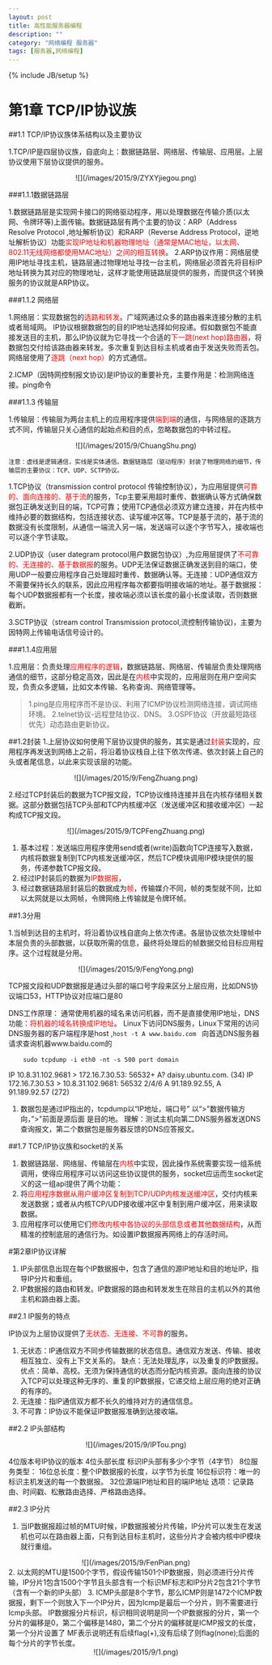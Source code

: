```yaml
---
layout: post
title: 高性能服务器编程 
description: ""
category: "网络编程 服务器"
tags: [服务器,网络编程]
---
```

{% include JB/setup %}

# 第1章 TCP/IP协议族

##1.1  TCP/IP协议族体系结构以及主要协议

1.TCP/IP是四层协议族，自底向上：数据链路层、网络层、传输层、应用层。上层协议使用下层协议提供的服务。

<center>![](/images/2015/9/ZYXYjiegou.png)</center>

###1.1.1数据链路层

1.数据链路层是实现网卡接口的网络驱动程序，用以处理数据在传输介质(以太网、令牌环等)上面传输。数据链路层有两个主要的协议：ARP（Address Resolve Protocol ,地址解析协议）和RARP（Reverse Address Protocol，逆地址解析协议）功能<font color=red>实现IP地址和机器物理地址（通常是MAC地址，以太网、802.11无线网络都使用MAC地址）之间的相互转换</font>。
2.ARP协议作用：网络层使用IP地址寻找主机，链路层通过物理地址寻找一台主机，网络层必须首先将目标IP地址转换为其对应的物理地址，这样才能使用链路层提供的服务，而提供这个转换服务的协议就是ARP协议。

###1.1.2 网络层

1.网络层：实现数据包的<font color=red>选路和转发</font>。广域网通过众多的路由器来连接分散的主机或者局域网。
IP协议根据数据包的目的IP地址选择如何投递。假如数据包不能直接发送目的主机，那么IP协议就为它寻找一个合适的<font color=red>下一跳(next hop)路由器</font>，将数据包交付给该路由器来转发。多次重复到达目标主机或者由于发送失败而丢包。网络层使用了<font color=red>逐跳（next hop）</font>的方式通信。

2.ICMP（因特网控制报文协议)是IP协议的重要补充，主要作用是：检测网络连接。ping命令

###1.1.3 传输层

1.传输层：传输层为两台主机上的应用程序提供<font color=red>端到端</font>的通信，与网络层的逐跳方式不同，传输层只关心通信的起始点和目的点，忽略数据包的中转过程。

<center>![](/images/2015/9/ChuangShu.png)</center>

    注意：虚线是逻辑通信，实线是实体通信。数据链路层（驱动程序）封装了物理网络的细节，传输层的主要协议：TCP、UDP、SCTP协议。

1.TCP协议（transmission control protocol 传输控制协议），为应用层提供<font color=red>可靠的、面向连接的、基于流</font>的服务，Tcp主要采用超时重传、数据确认等方式确保数据包正确发送到目的端，TCP可靠；使用TCP通信必须双方建立连接，并在内核中维持必要的数据结构，包括连接状态、读写缓冲区等。TCP是基于流的，基于流的数据没有长度限制，从通信一端流入另一端，发送端可以逐个字节写入，接收端也可以逐个字节读取。

2.UDP协议（user dategram protocol用户数据包协议）,为应用层提供了<font color=red>不可靠的、无连接的、基于数据报</font>的服务。UDP无法保证数据正确发送到目的端口，使用UDP一般要应用程序自己处理超时重传、数据确认等。无连接：UDP通信双方不需要保持长久的联系，因此应用程序每次都要指明接收端的地址。基于数据报：每个UDP数据报都有一个长度，接收端必须以该长度的最小长度读取，否则数据截断。

3.SCTP协议（stream control Transmission protocol,流控制传输协议)，主要为因特网上传输电话信号设计的。

###1.1.4应用层

1.应用层：负责处理<font color=red>应用程序的逻辑</font>，数据链路层、网络层、传输层负责处理网络通信的细节，这部分稳定高效，因此是在<font color=red>内核</font>中实现的，应用层则在用户空间实现，负责众多逻辑，比如文本传输、名称查询、网络管理等。

>1.ping是应用程序而不是协议、利用了ICMP协议检测网络连接，调试网络环境。
>2.telnet协议-远程登陆协议、DNS。
>3.OSPF协议（开放最短路径优先）动态路由更新协议。

##1.2封装
1.上层协议如何使用下层协议提供的服务，其实是通过<font color=red>封装</font>实现的，应用程序再发送到网络上之前，将沿着协议栈自上往下依次传递、依次封装上自己的头或者尾信息，以此来实现该层的功能。

<center>![](/images/2015/9/FengZhuang.png)</center>

2.经过TCP封装后的数据为TCP报文段，TCP协议维持连接并且在内核存储相关数据。这部分数据包括TCP头部和TCP内核缓冲区（发送缓冲区和接收缓冲区）一起构成TCP报文段。


<center>![](/images/2015/9/TCPFengZhuang.png)</center>

1. 基本过程：发送端应用程序使用send或者(write)函数向TCP连接写入数据，内核将数据复制到TCP内核发送缓冲区，然后TCP模块调用IP模块提供的服务，传递参数TCP报文段。
2. 经过IP封装后的数据为<font color=red>IP数据报</font>，
3. 经过数据链路层封装后的数据成为<font color=red>帧</font>，传输媒介不同，帧的类型就不同，比如以太网就是以太网帧，令牌网络上传输就是令牌环帧。

##1.3分用

1.当帧到达目的主机时，将沿着协议栈自底向上依次传递。各层协议依次处理帧中本层负责的头部数据，以获取所需的信息，最终将处理后的帧数据交给目标应用程序。这个过程就是分用。

<center>![](/images/2015/9/FengYong.png)</center>

TCP报文段和UDP数据报是通过头部的端口号字段来区分上层应用，比如DNS协议端口53，HTTP协议对应端口是80

DNS工作原理：
通常使用机器的域名来访问机器，而不是直接使用IP地址，DNS功能：<font color=red>将机器的域名转换成IP地址</font>。
Linux下访问DNS服务，Linux下常用的访问DNS服务器的客户端程序是host ,`host -t A www.baidu.com ` 向首选DNS服务器请求查询机器www.baidu.com的

        sudo tcpdump -i eth0 -nt -s 500 port domain

IP 10.8.31.102.9681 > 172.16.7.30.53: 56532+ A? daisy.ubuntu.com. (34)
IP 172.16.7.30.53 > 10.8.31.102.9681: 56532 2/4/6 A 91.189.92.55, A 91.189.92.57 (272)
1. 数据包是通过IP指出的，tcpdump以“IP地址，端口号” 以“>"数据传输方向，”>"前面是源后面 是目的地。
理解：测试主机向第二DNS服务器发送DNS查询报文，第二个数据包是服务器反馈的DNS应答报文。

##1.7 TCP/IP协议族和socket的关系

1. 数据链路层、网络层、传输层在<font color=red>内核</font>中实现，因此操作系统需要实现一组系统调用，使得应用程序可以访问这些协议提供的服务，socket应运而生socket定义的这一组api提供了两个功能：
2. 将<font color=red>应用程序数据从用户缓冲区复制到TCP/UDP内核发送缓冲区</font>，交付内核来发送数据；或者从内核TCP/UDP接收缓冲区中复制到用户缓冲区，用来读取数据。
3. 应用程序可以使用它们<font color=red>修改内核中各协议的头部信息或者其他数据结构</font>，从而精准的控制底层的通信行为。如设置IP数据报再网络上的存活时间。

#第2章IP协议详解

1. IP头部信息出现在每个IP数据报中，包含了通信的源IP地址和目的地址IP，指导IP分片和重组。
2. IP数据报的路由和转发。IP数据报的路由和转发发生在除目的主机以外的其他主机和路由器上面。

##2.1 IP服务的特点

IP协议为上层协议提供了<font color=red>无状态、无连接、不可靠</font>的服务。

1. 无状态：IP通信双方不同步传输数据的状态信息。通信双方发送、传输、接收相互独立、没有上下文关系的。
 缺点：无法处理乱序，以及重复的IP数据报。
优点：简单、高校。无须为保持通信的状态而分配内核资源。面向连接的协议入TCP可以处理这种无序的、重复的IP数据报，它递交给上层应用的绝对正确的有序的。
2. 无连接：指IP通信双方都不长久的维持对方的通信信息。
3. 不可靠：IP协议不能保证IP数据报准确到达接收端。

##2.2 IP头部结构

<center>![](/images/2015/9/IPTou.png)</center>

4位版本号IP协议的版本
4位头部长度 标识IP头部有多少个字节（4字节）
8位服务类型：
16位总长度：整个IP数据报的长度，以字节为长度
16位标识符：唯一的标识主机发送的每一个数据报。
32位源端IP地址和目的端IP地址
选项：记录路由、时间戳、松散路由选择、严格路由选择。

##2.3 IP分片

1. 当IP数据报超过帧的MTU时候，IP数据报被分片传输，IP分片可以发生在发送机也可以在路由器上面，只有到达目标主机时，这些分片才会被内核中IP模块就行重组。
<center>![](/images/2015/9/FenPian.png)</center>
2. 以太网的MTU是1500个字节，假设传输1501个IP数据报，则必须进行分片传输，IP分片1包含1500个字节且头部含有一个标识MF标志和IP分片2包含21个字节（含有一个新的IP头部）
3. ICMP头部是8个字节，那么ICMP则是1472个ICMP数据报，剩下一个则放入下一个IP分片，因为Icmp是最后一个分片，则不需要进行Icmp头部。
IP数据报分片标识，标识相同说明是同一个IP数据报的分片，第一个分片的偏移是0，第二个偏移是1480，第二个分片的偏移就是ICMP报文的长度，第一个分片设置了 MF表示说明还有后续flag(+),没有后续了则flag(none);后面的每个分片的字节长度。
<center>![](/images/2015/9/1.png)</center>









